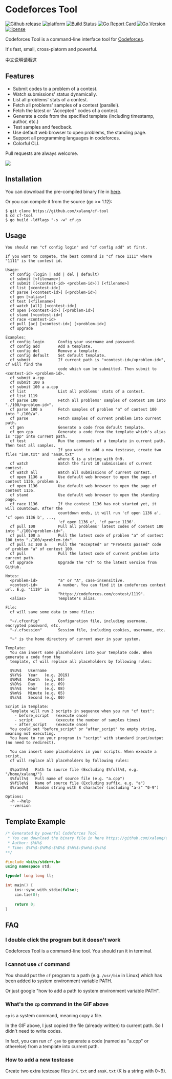 # Codeforces Tool

[![Github release](https://img.shields.io/github/release/xalanq/cf-tool.svg)](https://github.com/xalanq/cf-tool/releases)
[![platform](https://img.shields.io/badge/platform-win%20%7C%20osx%20%7C%20linux-blue.svg)](https://github.com/xalanq/cf-tool/releases)
[![Build Status](https://travis-ci.org/xalanq/cf-tool.svg?branch=master)](https://travis-ci.org/xalanq/cf-tool)
[![Go Report Card](https://goreportcard.com/badge/github.com/xalanq/cf-tool)](https://goreportcard.com/report/github.com/xalanq/cf-tool)
[![Go Version](https://img.shields.io/badge/go-%3E%3D1.12-green.svg)](https://github.com/golang)
[![license](https://img.shields.io/badge/license-MIT-%23373737.svg)](https://raw.githubusercontent.com/xalanq/cf-tool/master/LICENSE)

Codeforces Tool is a command-line interface tool for [Codeforces](https://codeforces.com).

It's fast, small, cross-platorm and powerful.

[中文说明请看这](./README_zh_CN.md)

## Features

* Submit codes to a problem of a contest.
* Watch submissions' status dynamically.
* List all problems' stats of a contest.
* Fetch all problems' samples of a contest (parallel).
* Fetch the latest or "Accepted" codes of a contest.
* Generate a code from the specified template (including timestamp, author, etc.)
* Test samples and feedback.
* Use default web browser to open problems, the standing page.
* Support all programming languages in codeforces.
* Colorful CLI.

Pull requests are always welcome.

![](./assets/readme_1.gif)

## Installation

You can download the pre-compiled binary file in [here](https://github.com/xalanq/cf-tool/releases).

Or you can compile it from the source (go >= 1.12):

```plain
$ git clone https://github.com/xalanq/cf-tool
$ cd cf-tool
$ go build -ldflags "-s -w" cf.go
```

## Usage

```plain
You should run "cf config login" and "cf config add" at first.

If you want to compete, the best command is "cf race 1111" where "1111" is the contest id.

Usage:
  cf config (login | add | del | default)
  cf submit [<filename>]
  cf submit [(<contest-id> <problem-id>)] [<filename>]
  cf list [<contest-id>]
  cf parse [<contest-id>] [<problem-id>]
  cf gen [<alias>]
  cf test [<filename>]
  cf watch [all] [<contest-id>]
  cf open [<contest-id>] [<problem-id>]
  cf stand [<contest-id>]
  cf race <contest-id>
  cf pull [ac] [<contest-id>] [<problem-id>]
  cf upgrade

Examples:
  cf config login      Config your username and password.
  cf config add        Add a template.
  cf config del        Remove a template.
  cf config default    Set default template.
  cf submit            If current path is "<contest-id>/<problem-id>", cf will find the
                       code which can be submitted. Then submit to <contest-id> <problem-id>.
  cf submit a.cpp
  cf submit 100 a
  cf submit 100 a a.cpp
  cf list              List all problems' stats of a contest.
  cf list 1119
  cf parse 100         Fetch all problems' samples of contest 100 into "./100/<problem-id>".
  cf parse 100 a       Fetch samples of problem "a" of contest 100 into "./100/a".
  cf parse             Fetch samples of current problem into current path.
  cf gen               Generate a code from default template.
  cf gen cpp           Generate a code from the template which's alias is "cpp" into current path.
  cf test              Run the commands of a template in current path. Then test all samples.
                       If you want to add a new testcase, create two files "inK.txt" and "ansK.txt"
                       where K is a string with 0~9.
  cf watch             Watch the first 10 submissions of current contest.
  cf watch all         Watch all submissions of current contest.
  cf open 1136 a       Use default web browser to open the page of contest 1136, problem a.
  cf open 1136         Use default web browser to open the page of contest 1136.
  cf stand             Use default web browser to open the standing page.
  cf race 1136         If the contest 1136 has not started yet, it will countdown. After the
                       countdown ends, it will run 'cf open 1136 a', 'cf open 1136 b', ...,
                       'cf open 1136 e', 'cf parse 1136'.
  cf pull 100          Pull all problems' latest codes of contest 100 into "./100/<problem-id>".
  cf pull 100 a        Pull the latest code of problem "a" of contest 100 into "./100/<problem-id>".
  cf pull ac 100 a     Pull the "Accepted" or "Pretests passed" code of problem "a" of contest 100.
  cf pull              Pull the latest code of current problem into current path.
  cf upgrade           Upgrade the "cf" to the latest version from GitHub.

Notes:
  <problem-id>         "a" or "A", case-insensitive.
  <contest-id>         A number. You can find it in codeforces contest url. E.g. "1119" in
                       "https://codeforces.com/contest/1119".
  <alias>              Template's alias.

File:
  cf will save some data in some files:

  "~/.cfconfig"        Configuration file, including username, encrypted password, etc.
  "~/.cfsession"       Session file, including cookies, username, etc.

  "~" is the home directory of current user in your system.

Template:
  You can insert some placeholders into your template code. When generate a code from the
  template, cf will replace all placeholders by following rules:

  $%U%$   Username
  $%Y%$   Year   (e.g. 2019)
  $%M%$   Month  (e.g. 04)
  $%D%$   Day    (e.g. 09)
  $%h%$   Hour   (e.g. 08)
  $%m%$   Minute (e.g. 05)
  $%s%$   Second (e.g. 00)

Script in template:
  Template will run 3 scripts in sequence when you run "cf test":
    - before_script   (execute once)
    - script          (execute the number of samples times)
    - after_script    (execute once)
  You could set "before_script" or "after_script" to empty string, meaning not executing.
  You have to run your program in "script" with standard input/output (no need to redirect).

  You can insert some placeholders in your scripts. When execute a script,
  cf will replace all placeholders by following rules:

  $%path%$   Path to source file (Excluding $%full%$, e.g. "/home/xalanq/")
  $%full%$   Full name of source file (e.g. "a.cpp")
  $%file%$   Name of source file (Excluding suffix, e.g. "a")
  $%rand%$   Random string with 8 character (including "a-z" "0-9")

Options:
  -h --help
  --version
```

## Template Example

```cpp
/* Generated by powerful Codeforces Tool
 * You can download the binary file in here https://github.com/xalanq/cf-tool (win, osx, linux)
 * Author: $%U%$
 * Time: $%Y%$-$%M%$-$%D%$ $%h%$:$%m%$:$%s%$
**/

#include <bits/stdc++.h>
using namespace std;

typedef long long ll;

int main() {
    ios::sync_with_stdio(false);
    cin.tie(0);
    
    return 0;
}
```

## FAQ

### I double click the program but it doesn't work

Codeforces Tool is a command-line tool. You should run it in terminal.

### I cannot use `cf` command

You should put the `cf` program to a path (e.g. `/usr/bin` in Linux) which has been added to system environment variable PATH.

Or just google "how to add a path to system environment variable PATH".

### What's the `cp` command in the GIF above

`cp` is a system command, meaning copy a file.

In the GIF above, I just copied the file (already written) to current path. So I didn't need to write codes.

In fact, you can run `cf gen` to generate a code (named as "a.cpp" or otherelse) from a template into current path.

### How to add a new testcase

Create two extra testcase files `inK.txt` and `ansK.txt` (K is a string with 0~9).
